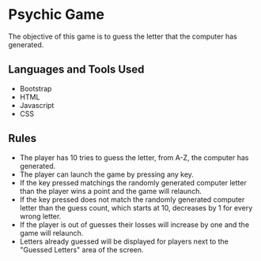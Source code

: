 # Psychic Game
The objective of this game is to guess the letter that the computer has generated. 

## Languages and Tools Used
* Bootstrap
* HTML
* Javascript
* CSS

## Rules
* The player has 10 tries to guess the letter, from A-Z,  the computer has generated.
* The player can launch the game by pressing any key.
* If the key pressed matchings the randomly generated computer letter than the player wins a point and the game will relaunch.
* If the key pressed does not match the randomly generated computer letter than the guess count, which starts at 10, decreases by 1 for every wrong letter.
* If the player is out of guesses their losses will increase by one and the game will relaunch.
* Letters already guessed will be displayed for players next to the "Guessed Letters" area of the screen.

